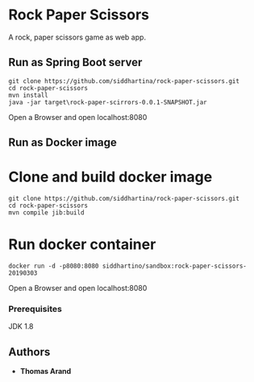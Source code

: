 # Rock Paper Scissors

A rock, paper scissors game as web app.

## Run as Spring Boot server

```
git clone https://github.com/siddhartina/rock-paper-scissors.git
cd rock-paper-scissors
mvn install
java -jar target\rock-paper-scirrors-0.0.1-SNAPSHOT.jar
```

Open a Browser and open localhost:8080

## Run as Docker image

# Clone and build docker image
```
git clone https://github.com/siddhartina/rock-paper-scissors.git
cd rock-paper-scissors
mvn compile jib:build
```
# Run docker container
```
docker run -d -p8080:8080 siddhartino/sandbox:rock-paper-scissors-20190303
```

Open a Browser and open localhost:8080


### Prerequisites

JDK 1.8

## Authors

* **Thomas Arand**

